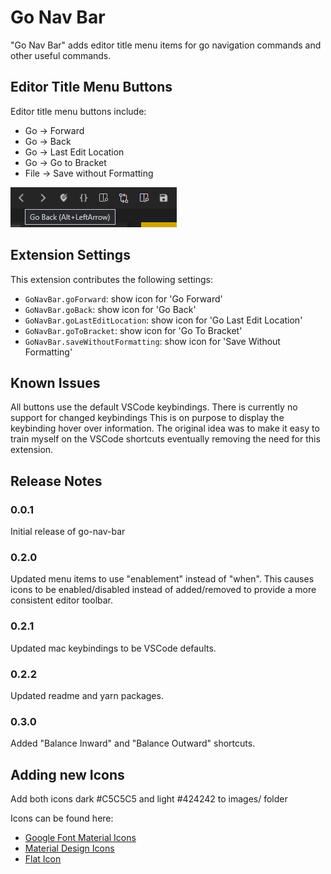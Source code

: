 # Go Nav Bar

 "Go Nav Bar" adds editor title menu items for go navigation commands and other useful commands.

## Editor Title Menu Buttons

Editor title menu buttons include:

- Go -> Forward
- Go -> Back
- Go -> Last Edit Location
- Go -> Go to Bracket
- File -> Save without Formatting

![Go Nav Bar Screenshot](/images/go_nav_bar_screenshot.png)

## Extension Settings

This extension contributes the following settings:

- `GoNavBar.goForward`: show icon for 'Go Forward'
- `GoNavBar.goBack`: show icon for 'Go Back'
- `GoNavBar.goLastEditLocation`: show icon for 'Go Last Edit Location'
- `GoNavBar.goToBracket`: show icon for 'Go To Bracket'
- `GoNavBar.saveWithoutFormatting`: show icon for 'Save Without Formatting'

## Known Issues

All buttons use the default VSCode keybindings.  There is currently no support for changed keybindings  This is on purpose to display the keybinding hover over information.  The original idea was to make it easy to train myself on the VSCode shortcuts eventually removing the need for this extension.

## Release Notes

### 0.0.1

Initial release of go-nav-bar

### 0.2.0

Updated menu items to use "enablement" instead of "when".  This causes icons to be enabled/disabled instead of added/removed to provide a more consistent editor toolbar.

### 0.2.1

Updated mac keybindings to be VSCode defaults.

### 0.2.2

Updated readme and yarn packages.

### 0.3.0

Added "Balance Inward" and "Balance Outward" shortcuts.

## Adding new Icons

Add both icons dark #C5C5C5 and light #424242 to images/ folder

Icons can be found here:

- [Google Font Material Icons](https://fonts.google.com/icons?selected=Material+Icons)
- [Material Design Icons](https://materialdesignicons.com/)
- [Flat Icon](https://www.flaticon.com/)
